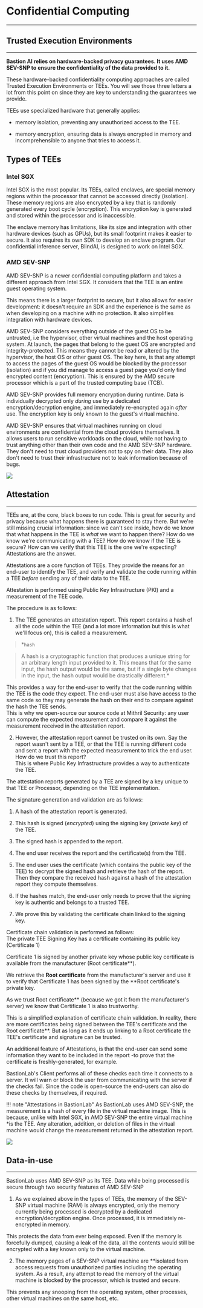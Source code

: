# Confidential Computing
__________________________________________________________________________

## Trusted Execution Environments
__________________________________________________________________________

**Bastion AI relies on hardware-backed privacy guarantees. It uses AMD SEV-SNP to ensure the confidentiality of the data provided to it.**

These hardware-backed confidentiality computing approaches are called Trusted Execution Environments or TEEs. You will see those three letters a lot from this point on since they are key to understanding the guarantees we provide.

TEEs use specialized hardware that generally applies:

* memory isolation, preventing any unauthorized access to the TEE.

* memory encryption, ensuring data is always encrypted in memory and incomprehensible to anyone that tries to access it.

## Types of TEEs

### Intel SGX

Intel SGX is the most popular. Its TEEs, called enclaves, are special memory regions within the processor that cannot be accessed directly (isolation). These memory regions are also encrypted by a key that is randomly generated every boot cycle (encryption). This encryption key is generated and stored within the processor and is inaccessible. 

The enclave memory has limitations, like its size and integration with other hardware devices (such as GPUs), but its small footprint makes it easier to secure. It also requires its own SDK to develop an enclave program. Our confidential inference server, BlindAI, is designed to work on Intel SGX.

### AMD SEV-SNP

AMD SEV-SNP is a newer confidential computing platform and takes a different approach from Intel SGX. It considers that the TEE is an entire guest operating system.

This means there is a larger footprint to secure, but it also allows for easier development: it doesn't require an SDK and the experience is the same as when developing on a machine with no protection. It also simplifies integration with hardware devices.

AMD SEV-SNP considers everything outside of the guest OS to be untrusted, i.e the hypervisor, other virtual machines and the host operating system. At launch, the pages that belong to the guest OS are encrypted and integrity-protected. This means they cannot be read or altered by the hypervisor, the host OS or other guest OS. The key here, is that any attempt to access the pages of the guest OS would be blocked by the processor (isolation) and if you did manage to access a guest page you'd only find encrypted content (encryption). This is ensured by the AMD secure processor which is a part of the trusted computing base (TCB).

AMD SEV-SNP provides full memory encryption during runtime. Data is individually decrypted only *during* use by a dedicated encryption/decryption engine, and immediately re-encrypted again *after* use. The encryption key is only known to the guest's virtual machine.

AMD SEV-SNP ensures that virtual machines running on cloud environments are confidential from the cloud providers themselves. It allows users to run sensitive workloads on the cloud, while not having to trust anything other than their own code and the AMD SEV-SNP hardware. They don't need to trust cloud providers not to spy on their data. They also don't need to trust their infrastructure not to leak information because of bugs.

![](../../assets/AMD_SEV_Architecture.png)

## Attestation
__________________________________________________________________________

TEEs are, at the core, black boxes to run code. This is great for security and privacy because what happens there is guaranteed to stay there. But we're still missing crucial information: since we can't see inside, how do we know that what happens in the TEE is *what* we want to happen there? How do we know we're communicating with a TEE? How do we know if the TEE is secure? How can we verify that this TEE is the one we're expecting?\
Attestations are the answer.

Attestations are a core function of TEEs. They provide the means for an end-user to identify the TEE, and verify and validate the code running within a TEE *before* sending any of their data to the TEE.

Attestation is performed using Public Key Infrastructure (PKI) and a measurement of the TEE code.

The procedure is as follows:

1.  The TEE generates an attestation report. This report contains a hash of all the code within the TEE (and a lot more information but this is what we'll focus on), this is called a measurement.

>*`hash`

>A hash is a cryptographic function that produces a unique string for an arbitrary length input provided to it. This means that for the same input, the hash output would be the same, but if a single byte changes in the input, the hash output would be drastically different.*

This provides a way for the end-user to verify that the code running within the TEE is the code they expect. The end-user must also have access to the same code so they may generate the hash on their end to compare against the hash the TEE sends.\
This is why we open-source our source code at Mithril Security: any user can compute the expected measurement and compare it against the measurement received in the attestation report.

2. However, the attestation report cannot be trusted on its own. Say the report wasn't sent by a TEE, or that the TEE is running different code and sent a report with the expected measurement to trick the end user. How do we trust this report?\
This is where Public Key Infrastructure provides a way to authenticate the TEE.

The attestation reports generated by a TEE are signed by a key unique to that TEE or Processor, depending on the TEE implementation.

The signature generation and validation are as follows:

1.  A hash of the attestation report is generated.

2.  This hash is signed (*encrypted*) using the signing key (*private key*) of the TEE.

3.  The signed hash is appended to the report.

4.  The end user receives the report and the certificate(s) from the TEE.

5.  The end user uses the certificate (which contains the public key of the TEE) to decrypt the signed hash and retrieve the hash of the report. Then they compare the received hash against a hash of the attestation report they compute themselves.

6.  If the hashes match, the end-user only needs to prove that the signing key is authentic and belongs to a trusted TEE.

7.  We prove this by validating the certificate chain linked to the signing key.

Certificate chain validation is performed as follows:\
The private TEE Signing Key has a certificate containing its public key (Certificate 1)

Certificate 1 is signed by another private key whose public key certificate is available from the manufacturer (Root certificate**).

We retrieve the **Root certificate** from the manufacturer's server and use it to verify that Certificate 1 has been signed by the **Root certificate's private key.

As we trust Root certificate** (because we got it from the manufacturer's server) we know that Certificate 1 is also trustworthy.

This is a simplified explanation of certificate chain validation. In reality, there are more certificates being signed between the TEE's certificate and the Root certificate**. But as long as it ends up linking to a Root certificate the TEE's certificate and signature can be trusted.

An additional feature of Attestations, is that the end-user can send some information they want to be included in the report -to prove that the certificate is freshly-generated, for example.

BastionLab's Client performs all of these checks each time it connects to a server. It will warn or block the user from communicating with the server if the checks fail. Since the code is open-source the end-users can also do these checks by themselves, if required.

!!! note "Attestations in BastionLab"
	 As BastionLab uses AMD SEV-SNP, the measurement is a hash of every file in the virtual machine image. This is because, unlike with Intel SGX, in AMD SEV-SNP the entire virtual machine *is the TEE. Any alteration, addition, or deletion of files in the virtual machine would change the measurement returned in the attestation report.

![](../../assets/Architecture.png)

## Data-in-use
__________________________________________________________________________

BastionLab uses AMD SEV-SNP as its TEE. Data while being processed is secure through two security features of AMD SEV-SNP

1.  As we explained above in the types of TEEs, the memory of the SEV-SNP virtual machine (RAM) is always encrypted, only the memory currently being processed is decrypted by a dedicated encryption/decryption engine. Once processed, it is immediately re-encrypted in memory.

This protects the data from ever being exposed. Even if the memory is forcefully dumped, causing a leak of the data, all the contents would still be encrypted with a key known only to the virtual machine.

2.  The memory pages of a SEV-SNP virtual machine are **isolated from access requests from unauthorized parties including the operating system. As a result, any attempt to read the memory of the virtual machine is blocked by the processor, which is trusted and secure.

This prevents any snooping from the operating system, other processes, other virtual machines on the same host, etc.